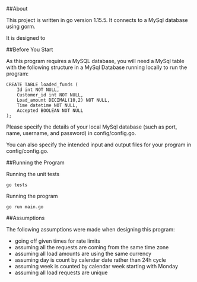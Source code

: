 
##About

This project is written in go version 1.15.5. It connects to a MySql database using gorm.

It is designed to

##Before You Start

As this program requires a MySQL database, you will need a MySql table with the following structure in a MySql Database running locally to run the program:

```
CREATE TABLE loaded_funds (
    Id int NOT NULL,
    Customer_id int NOT NULL,
    Load_amount DECIMAL(10,2) NOT NULL,
    Time datetime NOT NULL,
    Accepted BOOLEAN NOT NULL
);
```

Please specify the details of your local MySql database (such as port, name, username, and password) in config/config.go.

You can also specify the intended input and output files for your program in config/config.go.

##Running the Program

Running the unit tests
```
go tests
```

Running the program

```
go run main.go
```

##Assumptions

The following assumptions were made when designing this program:
- going off given times for rate limits
- assuming all the requests are coming from the same time zone
- assuming all load amounts are using the same currency
- assuming day is count by calendar date rather than 24h cycle
- assuming week is counted by calendar week starting with Monday
- assuming all load requests are unique
